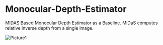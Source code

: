 # Monocular-Depth-Estimator
MIDAS Based Monocular Depth Estimator as a Baseline. MiDaS computes relative inverse depth from a single image. 

![Picture1](https://github.com/Parmisian/Monocular-Depth-Estimator/assets/66920571/3d250716-00cb-4d51-8bb7-0d51cb3b29f5)
